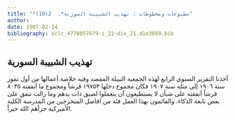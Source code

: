 ```yaml
---
title: "*مطبوعات ومخطوطات : تهذيب الشبيبة السورية*.  2(10)"
author: 
date: 1907-02-14
bibliography: oclc_4770057679-i_22-div_21.d1e3889.bib
---
```




##  تهذيب الشبيبة السورية 


 أخذنا التقرير السنوي الرابع لهذه الجمعية النبيلة المقصد وفيه خلاصة أعمالها من أول تموز سنة  ١٩٠٦  إلى مثله سنة  ١٩٠٧  فكان مجموع دخلها  ١٩٧٥٣  قرشاً ومجموع ما أنفقته  ٨٠٣٥  قرشاً أنفقته على شبأن لا يستطيعون أن يتعملوا لضيق ذات يدهم وما زالت تنفق على بعض نابغة الذكاء. والقائمون بهذا العمل فئة من افاضل المتخرجين من المدرسة الكلية الأميركية جزأهم الله خيراً. 
